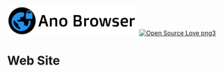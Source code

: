 ![Ano Browser](logo_black.png)
[![Open Source Love png3](https://badges.frapsoft.com/os/v3/open-source.png?v=103)](https://github.com/ellerbrock/open-source-badges/)
# Web Site

